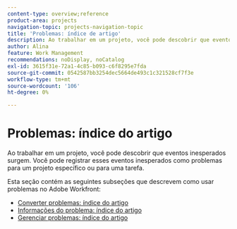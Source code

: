 ```yaml
---
content-type: overview;reference
product-area: projects
navigation-topic: projects-navigation-topic
title: 'Problemas: índice de artigo'
description: Ao trabalhar em um projeto, você pode descobrir que eventos inesperados surgem. Você pode registrar esses eventos inesperados como problemas para um projeto específico ou para uma tarefa. Esta seção contém as seguintes subseções que descrevem como usar problemas no Adobe Workfront.
author: Alina
feature: Work Management
recommendations: noDisplay, noCatalog
exl-id: 3615f31e-72a1-4c85-b093-c6f8295e7fda
source-git-commit: 0542587bb3254dec5664de493c1c321528cf7f3e
workflow-type: tm+mt
source-wordcount: '106'
ht-degree: 0%

---
```


# Problemas: índice do artigo

<!--Audited: 08/2025-->

Ao trabalhar em um projeto, você pode descobrir que eventos inesperados surgem. Você pode registrar esses eventos inesperados como problemas para um projeto específico ou para uma tarefa.

Esta seção contém as seguintes subseções que descrevem como usar problemas no Adobe Workfront:

* [Converter problemas: índice do artigo](../../manage-work/issues/convert-issues/convert-issues-overview.md)
* [Informações do problema: índice do artigo](../../manage-work/issues/issue-information/issue-info-overview.md)
* [Gerenciar problemas: índice do artigo](../../manage-work/issues/manage-issues/manage-issues-overview.md)
